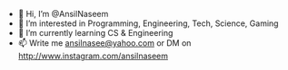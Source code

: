 - 👋 Hi, I’m @AnsilNaseem
- 👀 I’m interested in Programming, Engineering, Tech, Science, Gaming
- 🌱 I’m currently learning CS & Engineering
- 📫 Write me ansilnasee@yahoo.com or DM on http://www.instagram.com/ansilnaseem

